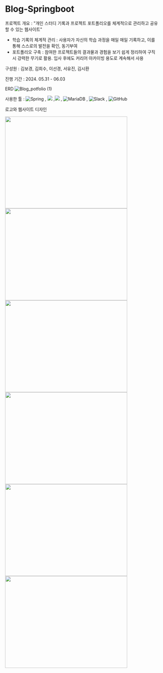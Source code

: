 # Blog-Springboot

프로젝트 개요 :
"개인 스터디 기록과 프로젝트 포트폴리오를 체계적으로 관리하고 공유할 수 있는 웹사이트"
- 학습 기록의 체계적 관리 : 사용자가 자신의 학습 과정을 매일 매일 기록하고, 이를 통해 스스로의 발전을 확인, 동기부여
- 포트폴리오 구축 : 참여한 프로젝트들의 결과물과 경험을 보기 쉽게 정리하여 구직 시 강력한 무기로 활용. 입사 후에도 커리어 아카이빙 용도로 계속해서 사용
  
구성원 : 김보경, 김희수, 이선경, 서유진, 김시환

진행 기간 : 2024. 05.31 - 06.03

ERD
![Blog_potfolio (1)](https://github.com/pladata-encore/DE30-3nd-2/assets/163947687/3c18e39f-6db0-45ae-9f30-e31d55fdbae0)



사용한 툴 : ![Spring](https://img.shields.io/badge/spring-%236DB33F.svg?style=for-the-badge&logo=spring&logoColor=white)
, <img src="https://img.shields.io/badge/Spring Security-6DB33F?style=for-the-badge&logo=Spring Security&logoColor=white">
,<img src="https://img.shields.io/badge/Thymeleaf-005F0F?style=for-the-badge&logo=Thymeleaf&logoColor=white">
, ![MariaDB](https://img.shields.io/badge/MariaDB-003545?style=for-the-badge&logo=mariadb&logoColor=white)
, ![Slack](https://img.shields.io/badge/Slack-4A154B?style=for-the-badge&logo=slack&logoColor=white)
, ![GitHub](https://img.shields.io/badge/github-%23121011.svg?style=for-the-badge&logo=github&logoColor=white)

로고와 웹사이트 디자인

<img src="https://github.com/pladata-encore/DE30-3nd-2/assets/163947687/af63b5af-7730-4ddf-ac31-3c1b90ce45bb.png" width="400" height="300"/>

<img src="https://github.com/pladata-encore/DE30-3nd-2/assets/163947687/d173f8ef-4639-4bd0-98e0-7bde814485bf.png" width="400" height="300"/>
<img src="https://github.com/pladata-encore/DE30-3nd-2/assets/163947687/9309abb5-1610-4e40-b3b7-58821bf3cb5d.png" width="400" height="300"/>
<img src="https://github.com/pladata-encore/DE30-3nd-2/assets/163947687/5247a062-fe51-4572-9ce9-9f691bef772c.png" width="400" height="300"/>
<img src="https://github.com/pladata-encore/DE30-3nd-2/assets/163947687/e06f0dcb-f221-415e-922c-ade891888452.png" width="400" height="300"/>
<img src="https://github.com/pladata-encore/DE30-3nd-2/assets/163947687/a36aec64-1901-4d82-993f-4802b25f5dba.png" width="400" height="300"/>


